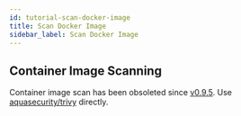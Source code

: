 ```yaml
---
id: tutorial-scan-docker-image
title: Scan Docker Image
sidebar_label: Scan Docker Image
---
```


## Container Image Scanning

Container image scan has been obsoleted since [v0.9.5](https://github.com/future-architect/vuls/releases/tag/v0.9.5).
Use [aquasecurity/trivy](https://github.com/aquasecurity/trivy) directly.